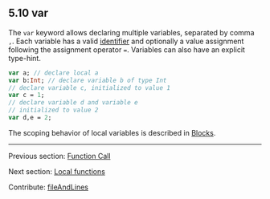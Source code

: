 ## 5.10 var

The `var` keyword allows declaring multiple variables, separated by comma `,`. Each variable has a valid [identifier](dictionary.md#define-identifier) and optionally a value assignment following the assignment operator `=`. Variables can also have an explicit type-hint.

```haxe
var a; // declare local a
var b:Int; // declare variable b of type Int
// declare variable c, initialized to value 1
var c = 1;
// declare variable d and variable e
// initialized to value 2
var d,e = 2;
```

The scoping behavior of local variables is described in [Blocks](expression-block.md).

---

Previous section: [Function Call](expression-function-call.md)

Next section: [Local functions](expression-function.md)

Contribute: [fileAndLines](https://github.com/HaxeFoundation/HaxeManual/blob/master/05-expressions.tex#L158-158)
